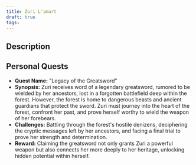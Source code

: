 ```yaml
---
title: Zuri L'amart
draft: true
tags:
---
```

## Description



## Personal Quests
- **Quest Name:** "Legacy of the Greatsword"
- **Synopsis:** Zuri receives word of a legendary greatsword, rumored to be wielded by her ancestors, lost in a forgotten battlefield deep within the forest. However, the forest is home to dangerous beasts and ancient guardians that protect the sword. Zuri must journey into the heart of the forest, confront her past, and prove herself worthy to wield the weapon of her forebears.
- **Challenges:** Battling through the forest's hostile denizens, deciphering the cryptic messages left by her ancestors, and facing a final trial to prove her strength and determination.
- **Reward:** Claiming the greatsword not only grants Zuri a powerful weapon but also connects her more deeply to her heritage, unlocking hidden potential within herself.